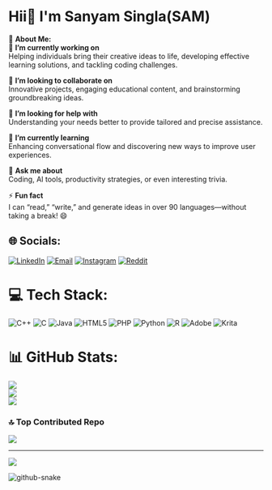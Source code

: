 # Hii👋 I'm Sanyam Singla(SAM) 
💫 **About Me:**  
🔭 **I’m currently working on**  
Helping individuals bring their creative ideas to life, developing effective learning solutions, and tackling coding challenges.  

👯 **I’m looking to collaborate on**  
Innovative projects, engaging educational content, and brainstorming groundbreaking ideas.  

🤝 **I’m looking for help with**  
Understanding your needs better to provide tailored and precise assistance.  

🌱 **I’m currently learning**  
Enhancing conversational flow and discovering new ways to improve user experiences.  

💬 **Ask me about**  
Coding, AI tools, productivity strategies, or even interesting trivia.  

⚡ **Fun fact**  
I can “read,” “write,” and generate ideas in over 90 languages—without taking a break! 😄  


## 🌐 Socials:
[![LinkedIn](https://img.shields.io/badge/LinkedIn-%230077B5.svg?logo=linkedin&logoColor=white)](https://linkedin.com/in/sanyam-singla-41673b292)  [![Email](https://img.shields.io/badge/Email-D14836?logo=gmail&logoColor=white)](mailto:sanyamsingla36@gmail.com)  [![Instagram](https://img.shields.io/badge/Instagram-%23E4405F.svg?logo=instagram&logoColor=white)](https://instagram.com/sanyamskywalker)  [![Reddit](https://img.shields.io/badge/Reddit-%23FF4500.svg?logo=reddit&logoColor=white)](https://www.reddit.com/user/Alarming-Project9523) 


# 💻 Tech Stack:
![C++](https://img.shields.io/badge/c++-%2300599C.svg?style=for-the-badge&logo=c%2B%2B&logoColor=white) ![C](https://img.shields.io/badge/c-%2300599C.svg?style=for-the-badge&logo=c&logoColor=white) ![Java](https://img.shields.io/badge/java-%23ED8B00.svg?style=for-the-badge&logo=openjdk&logoColor=white) ![HTML5](https://img.shields.io/badge/html5-%23E34F26.svg?style=for-the-badge&logo=html5&logoColor=white) ![PHP](https://img.shields.io/badge/php-%23777BB4.svg?style=for-the-badge&logo=php&logoColor=white) ![Python](https://img.shields.io/badge/python-3670A0?style=for-the-badge&logo=python&logoColor=ffdd54) ![R](https://img.shields.io/badge/r-%23276DC3.svg?style=for-the-badge&logo=r&logoColor=white) ![Adobe](https://img.shields.io/badge/adobe-%23FF0000.svg?style=for-the-badge&logo=adobe&logoColor=white) ![Krita](https://img.shields.io/badge/Krita-203759?style=for-the-badge&logo=krita&logoColor=EEF37B)
# 📊 GitHub Stats:
![](https://github-readme-stats.vercel.app/api?username=SAM10101010&theme=dark&hide_border=false&include_all_commits=false&count_private=false)<br/>
![](https://github-readme-streak-stats.herokuapp.com/?user=SAM10101010&theme=dark&hide_border=false)<br/>
![](https://github-readme-stats.vercel.app/api/top-langs/?username=SAM10101010&theme=dark&hide_border=false&include_all_commits=false&count_private=false&layout=compact)


### 🔝 Top Contributed Repo
![](https://github-contributor-stats.vercel.app/api?username=SAM10101010&limit=5&theme=dark&combine_all_yearly_contributions=true)

---
[![](https://visitcount.itsvg.in/api?id=SAM10101010&icon=0&color=4)](https://visitcount.itsvg.in)

<picture>
  <source media="(prefers-color-scheme: dark)" srcset="https://raw.githubusercontent.com/SAM10101010/SAM10101010/output/github-snake-dark.svg" />
  <source media="(prefers-color-scheme: light)" srcset="https://raw.githubusercontent.com/SAM10101010/SAM10101010/output/github-snake.svg" />
  <img alt="github-snake" src="https://raw.githubusercontent.com/SAM10101010/SAM10101010/output/github-snake.svg" />
</picture>

<!-- Proudly created with GPRM ( https://gprm.itsvg.in ) -->
